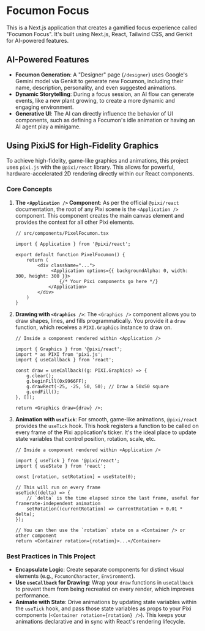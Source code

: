 # Focumon Focus

This is a Next.js application that creates a gamified focus experience called "Focumon Focus". It's built using Next.js, React, Tailwind CSS, and Genkit for AI-powered features.

## AI-Powered Features

*   **Focumon Generation**: A "Designer" page (`/designer`) uses Google's Gemini model via Genkit to generate new Focumon, including their name, description, personality, and even suggested animations.
*   **Dynamic Storytelling**: During a focus session, an AI flow can generate events, like a new plant growing, to create a more dynamic and engaging environment.
*   **Generative UI**: The AI can directly influence the behavior of UI components, such as defining a Focumon's idle animation or having an AI agent play a minigame.

## Using PixiJS for High-Fidelity Graphics

To achieve high-fidelity, game-like graphics and animations, this project uses `pixi.js` with the `@pixi/react` library. This allows for powerful, hardware-accelerated 2D rendering directly within our React components.

### Core Concepts

1.  **The `<Application />` Component**: As per the official `@pixi/react` documentation, the root of any Pixi scene is the `<Application />` component. This component creates the main canvas element and provides the context for all other Pixi elements.

    ```tsx
    // src/components/PixelFocumon.tsx

    import { Application } from '@pixi/react';

    export default function PixelFocumon() {
        return (
            <div className="...">
                 <Application options={{ backgroundAlpha: 0, width: 300, height: 300 }}>
                    {/* Your Pixi components go here */}
                </Application>
            </div>
        )
    }
    ```

2.  **Drawing with `<Graphics />`**: The `<Graphics />` component allows you to draw shapes, lines, and fills programmatically. You provide it a `draw` function, which receives a `PIXI.Graphics` instance to draw on.

    ```tsx
    // Inside a component rendered within <Application />

    import { Graphics } from '@pixi/react';
    import * as PIXI from 'pixi.js';
    import { useCallback } from 'react';

    const draw = useCallback((g: PIXI.Graphics) => {
        g.clear();
        g.beginFill(0x9966FF);
        g.drawRect(-25, -25, 50, 50); // Draw a 50x50 square
        g.endFill();
    }, []);

    return <Graphics draw={draw} />;
    ```

3.  **Animation with `useTick`**: For smooth, game-like animations, `@pixi/react` provides the `useTick` hook. This hook registers a function to be called on every frame of the Pixi application's ticker. It's the ideal place to update state variables that control position, rotation, scale, etc.

    ```tsx
    // Inside a component rendered within <Application />

    import { useTick } from '@pixi/react';
    import { useState } from 'react';

    const [rotation, setRotation] = useState(0);

    // This will run on every frame
    useTick((delta) => {
        // `delta` is the time elapsed since the last frame, useful for framerate-independent animation
        setRotation((currentRotation) => currentRotation + 0.01 * delta);
    });

    // You can then use the `rotation` state on a <Container /> or other component
    return <Container rotation={rotation}>...</Container>
    ```

### Best Practices in This Project

*   **Encapsulate Logic**: Create separate components for distinct visual elements (e.g., `FocumonCharacter`, `Environment`).
*   **Use `useCallback` for Drawing**: Wrap your `draw` functions in `useCallback` to prevent them from being recreated on every render, which improves performance.
*   **Animate with State**: Drive animations by updating state variables within the `useTick` hook, and pass those state variables as props to your Pixi components (`<Container rotation={rotation} />`). This keeps your animations declarative and in sync with React's rendering lifecycle.
